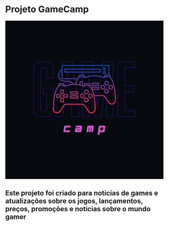# Projeto GameCamp

![Imagem GameCamp](gamecamp.jpeg)

## Este projeto foi criado para notícias de games e atualizações sobre os jogos, lançamentos, preços, promoções e notícias sobre o mundo gamer
